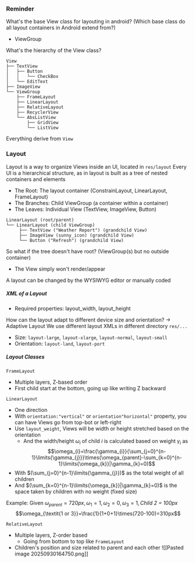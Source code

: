 ### Reminder
What's the base View class for layouting in android? (Which base class do all layout containers in Android extend from?)
- ViewGroup

What's the hierarchy of the View class?
```
View
├── TextView
│   ├── Button
│   │   └── CheckBox
│   └── EditText
├── ImageView
└── ViewGroup
    ├── FrameLayout
    ├── LinearLayout
    ├── RelativeLayout
    ├── RecyclerView
    └── AbsListView
        ├── GridView
        └── ListView
```
Everything derive from `View`

### Layout
Layout is a way to organize Views inside an UI, located in `res/layout` 
Every UI is a hierarchical structure, as in layout is built as a tree of nested containers and elements
- The Root: The layout container (ConstrainLayout, LinearLayout, FrameLayout)
- The Branches: Child ViewGroup (a container within a container)
- The Leaves: Individual View (TextView, ImageView, Button)
```Example
LinearLayout (root/parent)
└── LinearLayout (child ViewGroup)
	 ├── TextView ("Weather Report") (grandchild View)
	 ├── ImageView (sunny_icon) (grandchild View)
	 └── Button ("Refresh") (grandchild View)
```
So what if the tree doesn't have root? (ViewGroup(s) but no outside container)
- The View simply won't render/appear

A layout can be changed by the WYSIWYG editor or manually coded

##### XML of a Layout
- Required properties: layout_width, layout_height

How can the layout adapt to different device size and orientation? -> Adaptive Layout
We use different layout XMLs in different directory `res/...`
- Size: `layout-large`, `layout-xlarge`, `layout-normal`, `layout-small`
- Orientation: `layout-land`, `layout-port`

##### Layout Classes
`FrameLayout`
- Multiple layers, Z-based order
- First child start at the bottom, going up like writing Z backward

`LinearLayout`
- One direction
- With `orientation:"vertical"` or `orientation"horizontal"` property, you can have Views go from top-bot or left-right
- Use `layout_weight`, Views will be width or height stretched based on the orientation
	- And the width/height $\omega_{i}$ of child $i$ is calculated based on weight $\gamma_{i}$ as
$$\omega_{i}=\frac{\gamma_{i}}{\sum_{j=0}^{n-1}\limits{\gamma_{j}}}\times(\omega_{parent}-\sum_{k=0}^{n-1}\limits{\omega_{k}}|\gamma_{k}=0)$$
- With $(\sum_{j=0}^{n-1}\limits{\gamma_{j}})$ as the total weight of all children
- And $(\sum_{k=0}^{n-1}\limits{\omega_{k}}|\gamma_{k}=0)$ is the space taken by children with no weight (fixed size)

Example: Given $\omega_{parent}=720px, \omega_{1}=1, \omega_{2}=0, \omega_{3}=1, \textit{Child 2 = 100px}$
$$\omega_{\textit{1 or 3}}=\frac{1}{1+0+1}\times(720-100)=310px$$

`RelativeLayout`
- Multiple layers, Z-order based
	- Going from bottom to top like `FrameLayout`
- Children's position and size related to parent and each other
![[Pasted image 20250930164750.png]]